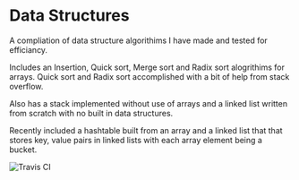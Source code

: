 # Data Structures

A compliation of data structure algorithims I have made and tested for efficiancy.

Includes an Insertion, Quick sort, Merge sort and Radix sort alogrithims for arrays. Quick sort
and Radix sort accomplished with a bit of help from stack overflow.

Also has a stack implemented without use of arrays and a linked list
written from scratch with no built in data structures.

Recently included a hashtable built from an array and a linked list that that stores key, value pairs in linked lists with each array element being a bucket.

![Travis CI](https://travis-ci.org/NickManos/data_structures_ruby.svg)
